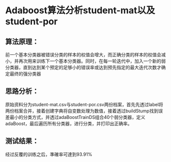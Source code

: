 # Adaboost算法分析student-mat以及student-por

## 算法原理：
前一个基本分类器被错误分类的样本的权值会增大，而正确分类的样本的权值会减小，并再次用来训练下一个基本分类器。同时，在每一轮迭代中，加入一个新的弱分类器，直到达到某个预定的足够小的错误率或达到预先指定的最大迭代次数才确定最终的强分类器

## 思路分析：
原始资料分为student-mat.csv与student-por.csv两份档案，首先先透过label将两份档案合并，接着创建字典将自变数处理为数值，接着透过buildStump找到误差最小的分类方式，并透过adaBoostTrainDS组合40个弱分类器，定义adaBoost，最后遍历所有分类器，进行分类，并打印出正确率。

## 测试结果：
经过反覆的训练之后，準確率可達到93.91%

